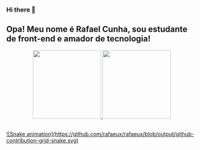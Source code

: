 ### Hi there 👋

<!--
**rafaeux/rafaeux** is a ✨ _special_ ✨ repository because its `README.md` (this file) appears on your GitHub profile.

Here are some ideas to get you started:

- 🔭 I’m currently working on ...
- 🌱 I’m currently learning ...
- 👯 I’m looking to collaborate on ...
- 🤔 I’m looking for help with ...
- 💬 Ask me about ...
- 📫 How to reach me: ...
- 😄 Pronouns: ...
- ⚡ Fun fact: ...
-->

## Opa! Meu nome é Rafael Cunha, sou estudante de front-end e amador de tecnologia!
<div align="center">
  <a href="https://github.com/rafaeux">
  <img height="180em" src="https://github-readme-stats.vercel.app/api?username=rafaeux&show_icons=true&theme=dracula&include_all_commits=true&count_private=true"/>
  <img height="180em" src="https://github-readme-stats.vercel.app/api/top-langs/?username=rafaeux&layout=compact&langs_count=7&theme=dracula"/>
</div>
  
  ##
 
<div> 
  ![Snake animation](https://github.com/rafaeux/rafaeux/blob/output/github-contribution-grid-snake.svg)
</div>
